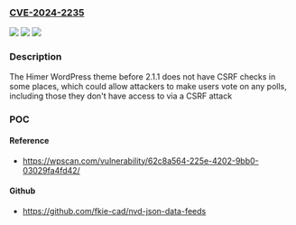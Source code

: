 ### [CVE-2024-2235](https://cve.mitre.org/cgi-bin/cvename.cgi?name=CVE-2024-2235)
![](https://img.shields.io/static/v1?label=Product&message=Himer&color=blue)
![](https://img.shields.io/static/v1?label=Version&message=0%3C%202.1.1%20&color=brighgreen)
![](https://img.shields.io/static/v1?label=Vulnerability&message=CWE-352%20Cross-Site%20Request%20Forgery%20(CSRF)&color=brighgreen)

### Description

The Himer WordPress theme before 2.1.1 does not have CSRF checks in some places, which could allow attackers to make users vote on any polls, including those they don't have access to via a CSRF attack

### POC

#### Reference
- https://wpscan.com/vulnerability/62c8a564-225e-4202-9bb0-03029fa4fd42/

#### Github
- https://github.com/fkie-cad/nvd-json-data-feeds

